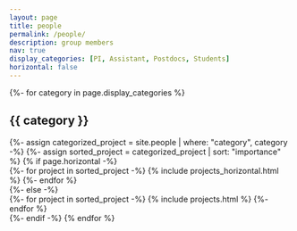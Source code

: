 ```yaml
---
layout: page
title: people
permalink: /people/
description: group members
nav: true
display_categories: [PI, Assistant, Postdocs, Students]
horizontal: false
---
```


<!-- pages/people.md -->
<div class="projects">
  <!-- Display categorized people -->
  {%- for category in page.display_categories %}
  <h2 class="category">{{ category }}</h2>
  {%- assign categorized_project = site.people | where: "category", category -%}
  {%- assign sorted_project = categorized_project | sort: "importance" %}
  <!-- Generate cards for each people -->
  {% if page.horizontal -%}
  <div class="container">
    <div class="row row-cols-2">
    {%- for project in sorted_project -%}
      {% include projects_horizontal.html %}
    {%- endfor %}
    </div>
  </div>
  {%- else -%}
  <div class="grid">
    {%- for project in sorted_project -%}
      {% include projects.html %}
    {%- endfor %}
  </div>
  {%- endif -%}
  {% endfor %}

